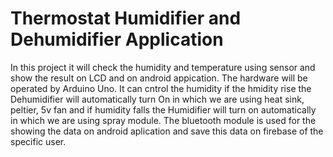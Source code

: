 # Thermostat Humidifier and Dehumidifier Application

In this project it will check the humidity and temperature using sensor and show the result on LCD and on android appication. The hardware will be operated by Arduino Uno. It can cntrol the humidity if the hmidity rise the Dehumidifier will automatically turn On in which we are using heat sink, peltier, 5v fan and if humidity falls the Humidifier will turn on automatically in which we are using spray module. The bluetooth module is used for the showing the data on android aplication and save this data on firebase of the specific user. 
